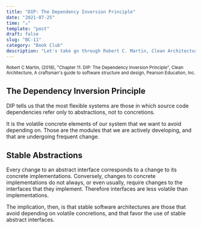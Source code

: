 ```yaml
---
title: "DIP: The Dependency Inversion Principle"
date: "2021-07-25"
time: "☕️"
template: "post"
draft: false
slug: "BC-11"
category: "Book Club"
description: "Let's take go through Robert C. Martin, Clean Architecture, Chapter 11. DIP: The Dependency Inversion Principle"
---
```


<sub>Robert C Martin, (2018), "Chapter 11. DIP: The Dependency Inversion Principle", Clean Architecture, A craftsman's guide to software structure and design, Pearson Education, Inc.</sub>

## The Dependency Inversion Principle

DIP tells us that the most flexible systems are those in which source code dependencies refer only to
abstractions, not to concretions.

It is the volatile concrete elements of our system that we want to avoid depending on. Those are the modules that we are actively developing, and that are undergoing frequent change.

## Stable Abstractions

Every change to an abstract interface corresponds to a change to its concrete implementations. Conversely, changes to concrete implementations do not always, or even usually, require changes to the interfaces that they implement.
Therefore interfaces are less volatile than implementations.

The implication, then, is that stable software architectures are those that avoid depending on volatile concretions, and that favor the use of stable abstract interfaces.